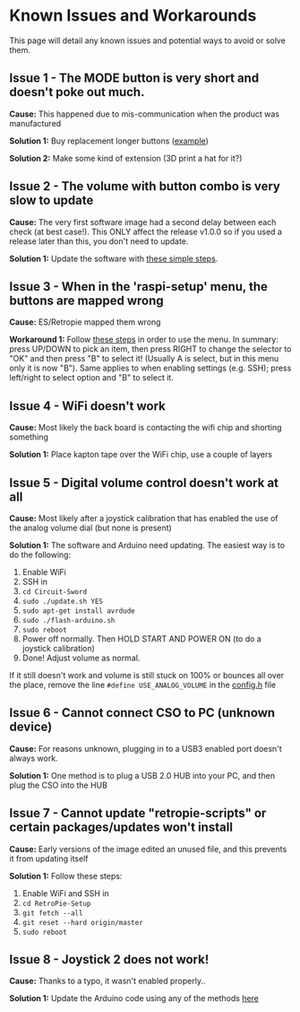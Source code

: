 # Known Issues and Workarounds
This page will detail any known issues and potential ways to avoid or solve them.

## Issue 1 - The MODE button is very short and doesn't poke out much.
**Cause:** This happened due to mis-communication when the product was manufactured

**Solution 1:** Buy replacement longer buttons ([example](https://www.aliexpress.com/item/100Pcs-Tactile-Switch-Momentary-Tact-6x6x6-6-6-6mm-Middle-pin-2pins/32727102870.html))

**Solution 2:** Make some kind of extension (3D print a hat for it?)

## Issue 2 - The volume with button combo is very slow to update
**Cause:** The very first software image had a second delay between each check (at best case!). This ONLY affect the release v1.0.0 so if you used a release later than this, you don't need to update.

**Solution 1:** Update the software with [these simple steps](https://github.com/kiteretro/Circuit-Sword/wiki/Updating-the-Software-(running-on-Pi)).

## Issue 3 - When in the 'raspi-setup' menu, the buttons are mapped wrong
**Cause:** ES/Retropie mapped them wrong

**Workaround 1:** Follow [these steps](https://github.com/kiteretro/Circuit-Sword/wiki/Updating-the-Software-(running-on-Pi)#enable-ssh) in order to use the menu. In summary: press UP/DOWN to pick an item, then press RIGHT to change the selector to "OK" and then press "B" to select it! (Usually A is select, but in this menu only it is now "B"). Same applies to when enabling settings (e.g. SSH); press left/right to select option and "B" to select it.

## Issue 4 - WiFi doesn't work
**Cause:** Most likely the back board is contacting the wifi chip and shorting something

**Solution 1:** Place kapton tape over the WiFi chip, use a couple of layers

## Issue 5 - Digital volume control doesn't work at all
**Cause:** Most likely after a joystick calibration that has enabled the use of the analog volume dial (but none is present)

**Solution 1:** The software and Arduino need updating. The easiest way is to do the following:
1. Enable WiFi
2. SSH in
3. `cd Circuit-Sword`
4. `sudo ./update.sh YES`
5. `sudo apt-get install avrdude`
6. `sudo ./flash-arduino.sh`
7. `sudo reboot`
8. Power off normally. Then HOLD START AND POWER ON (to do a joystick calibration)
9. Done! Adjust volume as normal.

If it still doesn't work and volume is still stuck on 100% or bounces all over the place, remove the line `#define USE_ANALOG_VOLUME` in the [config.h](https://github.com/kiteretro/Circuit-Sword/blob/master/kite-arduino/CS_FIRMWARE/config.h#L69) file

## Issue 6 - Cannot connect CSO to PC (unknown device)
**Cause:** For reasons unknown, plugging in to a USB3 enabled port doesn't always work.

**Solution 1:** One method is to plug a USB 2.0 HUB into your PC, and then plug the CSO into the HUB

## Issue 7 - Cannot update "retropie-scripts" or certain packages/updates won't install
**Cause:** Early versions of the image edited an unused file, and this prevents it from updating itself

**Solution 1:** Follow these steps:
1. Enable WiFi and SSH in
2. `cd RetroPie-Setup`
3. `git fetch --all`
4. `git reset --hard origin/master`
5. `sudo reboot`

## Issue 8 - Joystick 2 does not work!
**Cause:** Thanks to a typo, it wasn't enabled properly..

**Solution 1:** Update the Arduino code using any of the methods [here](https://github.com/kiteretro/Circuit-Sword/wiki/Updating-Arduino-(button-controller)-Firmware)